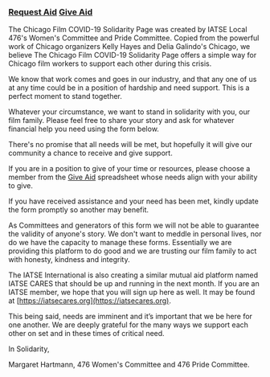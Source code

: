 ### [Request Aid](https://forms.gle/QWHBESzY6QVyeYPr5)                              [Give Aid](https://docs.google.com/spreadsheets/d/1Vtx1LzvLSNbugbvzN1l7d-AowXf3cAigkLzK-GkS3n4/edit?usp=sharing)

The Chicago Film COVID-19 Solidarity Page was created by IATSE Local 476's Women's Committee and Pride Committee.  Copied from the powerful work of Chicago organizers Kelly Hayes and Delia Galindo's Chicago, we believe The Chicago Film COVID-19 Solidarity Page offers a simple way for Chicago film workers to support each other during this crisis. 

We know that work comes and goes in our industry, and that any one of us at any time could be in a position of hardship and need support.  This is a perfect moment to stand together. 

Whatever your circumstance, we want to stand in solidarity with you, our film family.  Please feel free to share your story and ask for whatever financial help you need using the form below.

There's no promise that all needs will be met, but hopefully it will give our community a chance to receive and give support. 

If you are in a position to give of your time or resources, please choose a member from the [Give Aid](https://docs.google.com/spreadsheets/d/1Vtx1LzvLSNbugbvzN1l7d-AowXf3cAigkLzK-GkS3n4/edit?usp=sharing) spreadsheet whose needs align with your ability to give. 

If you have received assistance and your need has been met, kindly update the form promptly so another may benefit. 

As Committees and generators of this form we will not be able to guarantee the validity of anyone's story. We don't want to meddle in personal lives, nor do we have the capacity to manage these forms.  Essentially we are providing this platform to do good and we are trusting our film family to act with honesty, kindness and integrity.

The IATSE International is also creating a similar mutual aid platform named IATSE CARES that should be up and running in the next month.  If you are an IATSE member, we hope that you will sign up here as well. It may be found at [https://iatsecares.org](https://iatsecares.org).

This being said, needs are imminent and it’s important that we be here for one another.  We are deeply grateful for the many ways we support each other on set and in these times of critical need.  

In Solidarity,

Margaret Hartmann, 476 Women's Committee and 476 Pride Committee.


